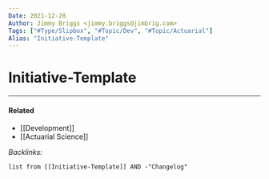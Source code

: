 ```yaml
---
Date: 2021-12-28
Author: Jimmy Briggs <jimmy.briggs@jimbrig.com>
Tags: ["#Type/Slipbox", "#Topic/Dev", "#Topic/Actuarial"]
Alias: "Initiative-Template"
---
```


# Initiative-Template

***

#### Related

- [[Development]]
- [[Actuarial Science]]


*Backlinks:*

```dataview
list from [[Initiative-Template]] AND -"Changelog"
```